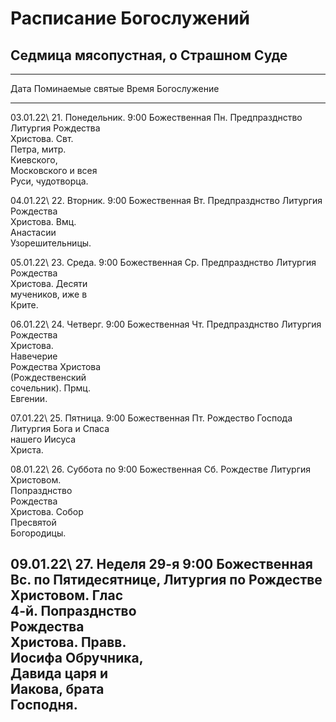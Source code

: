# Расписание Богослужений

## Седмица мясопустная, о Страшном Суде

  ------------------------------------------------------------------------
  Дата              Поминаемые святые  Время             Богослужение
  ----------------- ------------------ ----------------- -----------------
  03.01.22\         21\. Понедельник.  9:00              Божественная
  Пн.               Предпразднство                       Литургия
                    Рождества                            
                    Христова. Свт.                       
                    Петра, митр.                         
                    Киевского,                           
                    Московского и всея                   
                    Руси, чудотворца.                    

  04.01.22\         22\. Вторник.      9:00              Божественная
  Вт.               Предпразднство                       Литургия
                    Рождества                            
                    Христова. Вмц.                       
                    Анастасии                            
                    Узорешительницы.                     

  05.01.22\         23\. Среда.        9:00              Божественная
  Ср.               Предпразднство                       Литургия
                    Рождества                            
                    Христова. Десяти                     
                    мучеников, иже в                     
                    Крите.                               

  06.01.22\         24\. Четверг.      9:00              Божественная
  Чт.               Предпразднство                       Литургия
                    Рождества                            
                    Христова.                            
                    Навечерие                            
                    Рождества Христова                   
                    (Рождественский                      
                    сочельник). Прмц.                    
                    Евгении.                             

  07.01.22\         25\. Пятница.      9:00              Божественная
  Пт.               Рождество Господа                    Литургия
                    Бога и Спаса                         
                    нашего Иисуса                        
                    Христа.                              

  08.01.22\         26\. Суббота по    9:00              Божественная
  Сб.               Рождестве                            Литургия
                    Христовом.                           
                    Попразднство                         
                    Рождества                            
                    Христова. Собор                      
                    Пресвятой                            
                    Богородицы.                          

  09.01.22\         27\. Неделя 29-я   9:00              Божественная
  Вс.               по Пятидесятнице,                    Литургия
                    по Рождестве                         
                    Христовом. Глас                      
                    4-й. Попразднство                    
                    Рождества                            
                    Христова. Правв.                     
                    Иосифа Обручника,                    
                    Давида царя и                        
                    Иакова, брата                        
                    Господня.                            
  ------------------------------------------------------------------------
